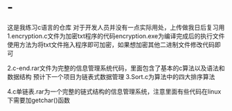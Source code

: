 # -
这是我练习c语言的仓库
对于开发人员并没有一点实际用处，上传做我日后复习用
1.encryption.c文件为加密txt程序的代码encryption.exe为编译完成后的执行文件
 使用方法为将txt文件拖入程序即可加密，如果想加密其他二进制文件修改代码即可
 
2.c-end.rar文件为完整的信息管理系统代码，里面包含了基本的c算法以及语法和数据结构
 预计下一个项目为链表式数据管理
3.Sort.c为算法中的四大排序算法

4.c单链表.rar为一个完整的链式结构的信息管理系统，注意里面有些代码在linux下需要加getchar()函数

